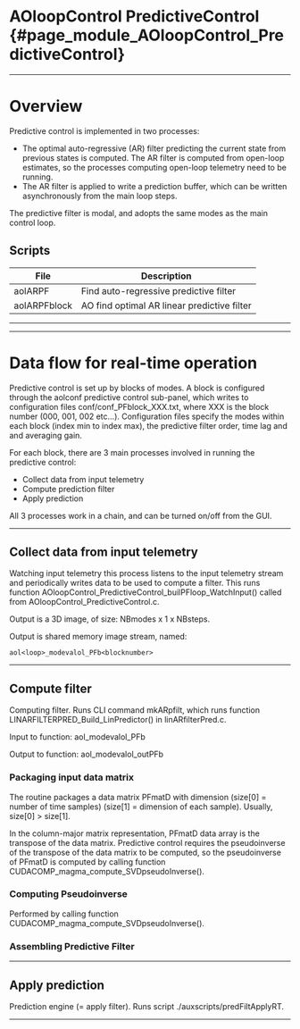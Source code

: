 # AOloopControl PredictiveControl {#page_module_AOloopControl_PredictiveControl}

---

# Overview

Predictive control is implemented in two processes:

- The optimal auto-regressive (AR) filter predicting the current state from previous states is computed. The AR filter is computed from open-loop estimates, so the processes computing open-loop telemetry need to be running.
- The AR filter is applied to write a prediction buffer, which can be written asynchronously from the main loop steps.

The predictive filter is modal, and adopts the same modes as the main control loop.



## Scripts


File          | Description
--------------|------------------------------------------------------
aolARPF 	  | Find auto-regressive predictive filter
aolARPFblock  | AO find optimal AR linear predictive filter


---
---


# Data flow for real-time operation

Predictive control is set up by blocks of modes. A block is configured through the aolconf predictive control sub-panel, which writes to configuration files conf/conf_PFblock_XXX.txt, where XXX is the block number (000, 001, 002 etc...). Configuration files specify the modes within each block (index min to index max), the predictive filter order, time lag and and averaging gain.

For each block, there are 3 main processes involved in running the predictive control:

- Collect data from input telemetry
- Compute prediction filter
- Apply prediction


All 3 processes work in a chain, and can be turned on/off from the GUI.


---


## Collect data from input telemetry

Watching input telemetry this process listens to the input telemetry stream and periodically writes data to be used to compute a filter. This runs function AOloopControl_PredictiveControl_builPFloop_WatchInput() called from AOloopControl_PredictiveControl.c.

Output is a 3D image, of size: NBmodes x 1 x NBsteps.

Output is shared memory image stream, named:

	aol<loop>_modevalol_PFb<blocknumber>


---


## Compute filter

Computing filter. Runs CLI command mkARpfilt, which runs function LINARFILTERPRED_Build_LinPredictor() in linARfilterPred.c.

Input to function: aol<loop>_modevalol_PFb<blocknumber>

Output to function: aol<loop>_modevalol_outPFb<blocknumber>


### Packaging input data matrix 

The routine packages a data matrix PFmatD with dimension (size[0] = number of time samples) (size[1] = dimension of each sample). Usually, size[0] > size[1]. 

In the column-major matrix representation, PFmatD data array is the transpose of the data matrix. Predictive control requires the pseudoinverse of the transpose of the data matrix to be computed, so the pseudoinverse of PFmatD is computed by calling function CUDACOMP_magma_compute_SVDpseudoInverse().

### Computing Pseudoinverse

Performed by calling function CUDACOMP_magma_compute_SVDpseudoInverse().


### Assembling Predictive Filter




---

## Apply prediction

Prediction engine (= apply filter). Runs script ./auxscripts/predFiltApplyRT.

---


